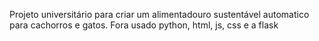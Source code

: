 Projeto universitário para criar um alimentadouro sustentável automatico para cachorros e gatos.
Fora usado python, html, js, css e a flask
